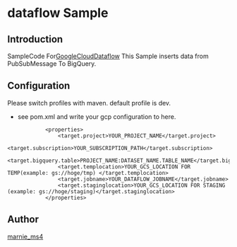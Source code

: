 # dataflow Sample

## Introduction

SampleCode For[GoogleCloudDataflow](https://cloud.google.com/dataflow/)
This Sample inserts data from PubSubMessage To BigQuery.

## Configuration

Please switch profiles with maven.
default profile is dev.

* see pom.xml and write your gcp configuration to here.

```
            <properties>
                <target.project>YOUR_PROJECT_NAME</target.project>
                <target.subscription>YOUR_SUBSCRIPTION_PATH</target.subscription>
                <target.bigquery.table>PROJECT_NAME:DATASET_NAME.TABLE_NAME</target.bigquery.table>
                <target.templocation>YOUR_GCS_LOCATION FOR TEMP(example: gs://hoge/tmp) </target.templocation>
                <target.jobname>YOUR_DATAFLOW_JOBNAME</target.jobname>
                <target.staginglocation>YOUR_GCS_LOCATION FOR STAGING (example: gs://hoge/staging)</target.staginglocation>
            </properties>
```

## Author
[marnie_ms4](https://github.com/mappymappy?tab=repositories)
